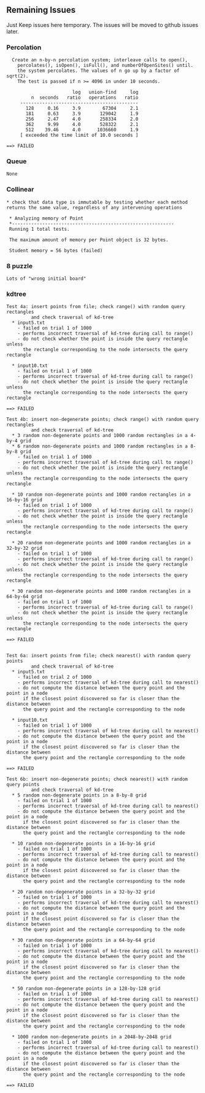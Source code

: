 
## Remaining Issues

Just Keep issues here temporary. The issues will be moved to github issues later.

### Percolation 


      Create an n-by-n percolation system; interleave calls to open(),
        percolates(), isOpen(), isFull(), and numberOfOpenSites() until.
        the system percolates. The values of n go up by a factor of sqrt(2).
        The test is passed if n >= 4096 in under 10 seconds.
    
                            log   union-find     log
             n  seconds   ratio   operations   ratio
         -------------------------------------------
           128     0.16     3.9        67304     2.1
           181     0.63     3.9       129042     1.9
           256     2.47     4.0       258334     2.0
           362     9.99     4.0       528322     2.1
           512    39.46     4.0      1036660     1.9
         [ exceeded the time limit of 10.0 seconds ]
    
    ==> FAILED
    
###  Queue

    None
    
### Collinear

    
    * check that data type is immutable by testing whether each method
    returns the same value, regardless of any intervening operations
             
     * Analyzing memory of Point
     *-----------------------------------------------------------
     Running 1 total tests.
     
     The maximum amount of memory per Point object is 32 bytes.
     
     Student memory = 56 bytes (failed)
    
### 8 puzzle

    Lots of "wrong initial board"



### kdtree

    
    Test 4a: insert points from file; check range() with random query rectangles
             and check traversal of kd-tree
      * input5.txt
        - failed on trial 1 of 1000
        - performs incorrect traversal of kd-tree during call to range()
        - do not check whether the point is inside the query rectangle unless
          the rectangle corresponding to the node intersects the query rectangle
    
      * input10.txt
        - failed on trial 1 of 1000
        - performs incorrect traversal of kd-tree during call to range()
        - do not check whether the point is inside the query rectangle unless
          the rectangle corresponding to the node intersects the query rectangle
    
    ==> FAILED
    
    Test 4b: insert non-degenerate points; check range() with random query rectangles
             and check traversal of kd-tree
      * 3 random non-degenerate points and 1000 random rectangles in a 4-by-4 grid
      * 6 random non-degenerate points and 1000 random rectangles in a 8-by-8 grid
        - failed on trial 1 of 1000
        - performs incorrect traversal of kd-tree during call to range()
        - do not check whether the point is inside the query rectangle unless
          the rectangle corresponding to the node intersects the query rectangle
    
      * 10 random non-degenerate points and 1000 random rectangles in a 16-by-16 grid
        - failed on trial 1 of 1000
        - performs incorrect traversal of kd-tree during call to range()
        - do not check whether the point is inside the query rectangle unless
          the rectangle corresponding to the node intersects the query rectangle
    
      * 20 random non-degenerate points and 1000 random rectangles in a 32-by-32 grid
        - failed on trial 1 of 1000
        - performs incorrect traversal of kd-tree during call to range()
        - do not check whether the point is inside the query rectangle unless
          the rectangle corresponding to the node intersects the query rectangle
    
      * 30 random non-degenerate points and 1000 random rectangles in a 64-by-64 grid
        - failed on trial 1 of 1000
        - performs incorrect traversal of kd-tree during call to range()
        - do not check whether the point is inside the query rectangle unless
          the rectangle corresponding to the node intersects the query rectangle
    
    ==> FAILED
    
    
    Test 6a: insert points from file; check nearest() with random query points
             and check traversal of kd-tree
      * input5.txt
        - failed on trial 2 of 1000
        - performs incorrect traversal of kd-tree during call to nearest()
        - do not compute the distance between the query point and the point in a node
          if the closest point discovered so far is closer than the distance between
          the query point and the rectangle corresponding to the node
    
      * input10.txt
        - failed on trial 1 of 1000
        - performs incorrect traversal of kd-tree during call to nearest()
        - do not compute the distance between the query point and the point in a node
          if the closest point discovered so far is closer than the distance between
          the query point and the rectangle corresponding to the node
    
    ==> FAILED
    
    Test 6b: insert non-degenerate points; check nearest() with random query points
             and check traversal of kd-tree
      * 5 random non-degenerate points in a 8-by-8 grid
        - failed on trial 1 of 1000
        - performs incorrect traversal of kd-tree during call to nearest()
        - do not compute the distance between the query point and the point in a node
          if the closest point discovered so far is closer than the distance between
          the query point and the rectangle corresponding to the node
    
      * 10 random non-degenerate points in a 16-by-16 grid
        - failed on trial 1 of 1000
        - performs incorrect traversal of kd-tree during call to nearest()
        - do not compute the distance between the query point and the point in a node
          if the closest point discovered so far is closer than the distance between
          the query point and the rectangle corresponding to the node
    
      * 20 random non-degenerate points in a 32-by-32 grid
        - failed on trial 1 of 1000
        - performs incorrect traversal of kd-tree during call to nearest()
        - do not compute the distance between the query point and the point in a node
          if the closest point discovered so far is closer than the distance between
          the query point and the rectangle corresponding to the node
    
      * 30 random non-degenerate points in a 64-by-64 grid
        - failed on trial 1 of 1000
        - performs incorrect traversal of kd-tree during call to nearest()
        - do not compute the distance between the query point and the point in a node
          if the closest point discovered so far is closer than the distance between
          the query point and the rectangle corresponding to the node
    
      * 50 random non-degenerate points in a 128-by-128 grid
        - failed on trial 1 of 1000
        - performs incorrect traversal of kd-tree during call to nearest()
        - do not compute the distance between the query point and the point in a node
          if the closest point discovered so far is closer than the distance between
          the query point and the rectangle corresponding to the node
    
      * 1000 random non-degenerate points in a 2048-by-2048 grid
        - failed on trial 1 of 1000
        - performs incorrect traversal of kd-tree during call to nearest()
        - do not compute the distance between the query point and the point in a node
          if the closest point discovered so far is closer than the distance between
          the query point and the rectangle corresponding to the node
    
    ==> FAILED
    
    
### 